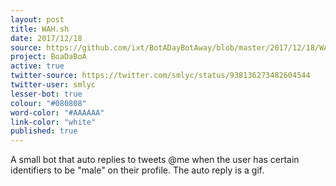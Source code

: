 ```yaml
---
layout: post
title: WAH.sh
date: 2017/12/18
source: https://github.com/ixt/BotADayBotAway/blob/master/2017/12/18/WAH.sh
project: BoaDaBoA
active: true
twitter-source: https://twitter.com/smlyc/status/938136273482604544
twitter-user: smlyc
lesser-bot: true
colour: "#080808"
word-color: "#AAAAAA"
link-color: "white"
published: true
---
```

 

A small bot that auto replies to tweets @me when the user has certain
identifiers to be "male" on their profile. 
The auto reply is a gif.

